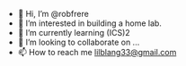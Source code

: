 - 👋 Hi, I’m @robfrere
- 👀 I’m interested in building a home lab.
- 🌱 I’m currently learning (ICS)2
- 💞️ I’m looking to collaborate on ...
- 📫 How to reach me lilblang33@gmail.com

<!---
robfrere/robfrere is a ✨ special ✨ repository because its `README.md` (this file) appears on your GitHub profile.
You can click the Preview link to take a look at your changes.
--->
